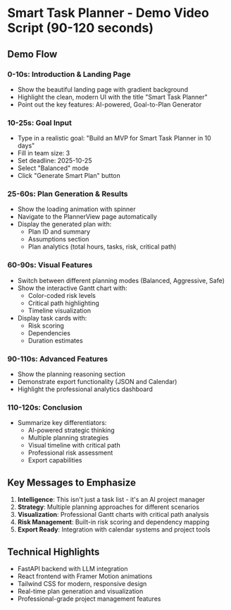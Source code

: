 # Smart Task Planner - Demo Video Script (90-120 seconds)

## Demo Flow

### 0-10s: Introduction & Landing Page
- Show the beautiful landing page with gradient background
- Highlight the clean, modern UI with the title "Smart Task Planner"
- Point out the key features: AI-powered, Goal-to-Plan Generator

### 10-25s: Goal Input
- Type in a realistic goal: "Build an MVP for Smart Task Planner in 10 days"
- Fill in team size: 3
- Set deadline: 2025-10-25
- Select "Balanced" mode
- Click "Generate Smart Plan" button

### 25-60s: Plan Generation & Results
- Show the loading animation with spinner
- Navigate to the PlannerView page automatically
- Display the generated plan with:
  - Plan ID and summary
  - Assumptions section
  - Plan analytics (total hours, tasks, risk, critical path)

### 60-90s: Visual Features
- Switch between different planning modes (Balanced, Aggressive, Safe)
- Show the interactive Gantt chart with:
  - Color-coded risk levels
  - Critical path highlighting
  - Timeline visualization
- Display task cards with:
  - Risk scoring
  - Dependencies
  - Duration estimates

### 90-110s: Advanced Features
- Show the planning reasoning section
- Demonstrate export functionality (JSON and Calendar)
- Highlight the professional analytics dashboard

### 110-120s: Conclusion
- Summarize key differentiators:
  - AI-powered strategic thinking
  - Multiple planning strategies
  - Visual timeline with critical path
  - Professional risk assessment
  - Export capabilities

## Key Messages to Emphasize

1. **Intelligence**: This isn't just a task list - it's an AI project manager
2. **Strategy**: Multiple planning approaches for different scenarios
3. **Visualization**: Professional Gantt charts with critical path analysis
4. **Risk Management**: Built-in risk scoring and dependency mapping
5. **Export Ready**: Integration with calendar systems and project tools

## Technical Highlights

- FastAPI backend with LLM integration
- React frontend with Framer Motion animations
- Tailwind CSS for modern, responsive design
- Real-time plan generation and visualization
- Professional-grade project management features
